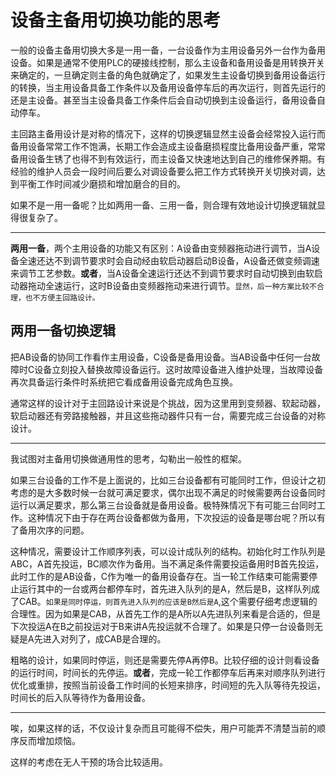 
设备主备用切换功能的思考 
======

一般的设备主备用切换大多是一用一备，一台设备作为主用设备另外一台作为备用设备。如果是通常不使用PLC的硬接线控制，那么主设备和备用设备是用转换开关来确定的，一旦确定则主备的角色就确定了，如果发生主设备切换到备用设备运行的转换，当主用设备具备工作条件以及备用设备停车后的再次运行，则首先运行的还是主设备。甚至当主设备具备工作条件后会自动切换到主设备运行，备用设备自动停车。

主回路主备用设计是对称的情况下，这样的切换逻辑显然主设备会经常投入运行而备用设备常常工作不饱满，长期工作会造成主设备磨损程度比备用设备严重，常常备用设备生锈了也得不到有效运行，而主设备又快速地达到自己的维修保养期。有经验的维护人员会一段时间后要么对调设备要么把工作方式转换开关切换对调，达到平衡工作时间减少磨损和增加磨合的目的。

如果不是一用一备呢？比如两用一备、三用一备，则合理有效地设计切换逻辑就显得很复杂了。

***

**两用一备**，两个主用设备的功能又有区别：A设备由变频器拖动进行调节，当A设备全速还达不到调节要求时会自动经由软启动器启动B设备，A设备还做变频调速来调节工艺参数。**或者**，当A设备全速运行还达不到调节要求时自动切换到由软启动器拖动全速运行，这时B设备由变频器拖动来进行调节。`显然，后一种方案比较不合理，也不方便主回路设计。`  

## 两用一备切换逻辑 ##

 把AB设备的协同工作看作主用设备，C设备是备用设备。当AB设备中任何一台故障时C设备立刻投入替换故障设备运行。这时故障设备进入维护处理，当故障设备再次具备运行条件时系统把它看成备用设备完成角色互换。

通常这样的设计对于主回路设计来说是个挑战，因为这里用到变频器、软起动器，软启动器还有旁路接触器，并且这些拖动器件只有一台，需要完成三台设备的对称设计。

***

我试图对主备用切换做通用性的思考，勾勒出一般性的框架。

如果三台设备的工作不是上面说的，比如三台设备都有可能同时工作，但设计之初考虑的是大多数时候一台就可满足要求，偶尔出现不满足的时候需要两台设备同时运行以满足要求，那么第三台设备就是备用设备。极特殊情况下有可能三台同时工作。这种情况下由于存在两台设备都做为备用，下次投运的设备是哪台呢？所以有了备用次序的问题。

这种情况，需要设计工作顺序列表，可以设计成队列的结构。初始化时工作队列是ABC，A首先投运，BC顺次作为备用。当不满足条件需要投运备用时B首先投运，此时工作的是AB设备，C作为唯一的备用设备存在。当一轮工作结束可能需要停止运行其中的一台或两台都停车时，首先进入队列的是A，然后是B，这样队列成了CAB。`如果是同时停运，则首先进入队列的应该是B然后是A`,这个需要仔细考虑逻辑的合理性。因为如果是CAB，从首先工作的是A所以A先进队列来看是合适的，但是下次投运A在B之前投运对于B来讲A先投运就不合理了。如果是只停一台设备则无疑是A先进入对列了，成CAB是合理的。

粗略的设计，如果同时停运，则还是需要先停A再停B。比较仔细的设计则看设备的运行时间，时间长的先停运。**或者**，完成一轮工作都停车后再来对顺序队列进行优化或重排，按照当前设备工作时间的长短来排序，时间短的先入队等待先投运，时间长的后入队等待作为备用设备。

***

唉，如果这样的话，不仅设计复杂而且可能得不偿失，用户可能弄不清楚当前的顺序反而增加烦恼。

这样的考虑在无人干预的场合比较适用。
